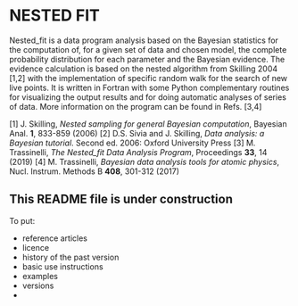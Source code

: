 # NESTED FIT

Nested_fit is a data program analysis based on the Bayesian statistics for the computation of, for a given set of data and chosen model, the complete probability distribution for each parameter and the Bayesian evidence.
The evidence calculation is based on the nested algorithm from Skilling 2004 [1,2] with the implementation of specific random walk for the search of new live points.
It is written in Fortran with some Python complementary routines for visualizing the output results and for doing automatic analyses of series of data.
More information on the program can be found in Refs. [3,4]

[1] J. Skilling, *Nested sampling for general Bayesian computation*, Bayesian Anal. **1**, 833-859 (2006)
[2] D.S. Sivia and J. Skilling, *Data analysis: a Bayesian tutorial*. Second ed. 2006: Oxford University Press
[3] M. Trassinelli, *The Nested_fit Data Analysis Program*, Proceedings **33**, 14 (2019)
[4] M. Trassinelli, *Bayesian data analysis tools for atomic physics*, Nucl. Instrum. Methods B **408**, 301-312 (2017)



## This README file is under construction

To put:

- reference articles
- licence
- history of the past version
- basic use instructions
- examples
- versions
-
